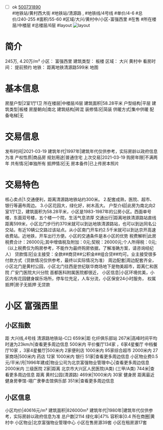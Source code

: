 - [ ] ok [500731890](https://bj.5i5j.com/ershoufang/500731890.html)  
 #地铁站/黄村西大街 #地铁站/清源路 ,  #地铁线/4号线
#单价/4-6 #总价/240-255 #面积/55-60   #区域/大兴/黄村中/小区-富强西里 #在售 #所在楼层/中楼层 #总楼层/6层 #layout 
![layout](http://image2.5i5j.com//group3/M00/00/1D/CgqJJV7loI-APUvVAAE4w0kyEw0602.jpg_P5.jpg) 
# 简介 
 245万,  4.20万/m² 
小区： 富强西里
建筑类型： 板楼
区域： 大兴 黄村中
看房时间： 提前预约
地铁： 距离地铁清源路599米 地图
# 基本信息 
 房屋户型|2室1厅1卫
所在楼层|中楼层/6层
建筑面积|58.28平米
户型结构|平层
建筑类型|板楼
房屋朝向|南北
建筑结构|砖混
装修情况|简装
供暖方式|集中供暖
配备电梯|无
# 交易信息 
 发布时间|2021-03-19
建筑年代|1997年|建筑年代仅供参考，实际房龄以政府信息为准
产权性质|商品房
规划用途|普通住宅
上次交易|2021-03-19
购房年限|不满两年
共有情况|单独所有
抵押情况|无
房本备件|已上传房本照片
# 交易特色 
 核心卖点|1.交通便利，距离清源路地铁站约300米。
2.配套成熟，医院、超市、银行等遍布周边。
3.小区花园大，绿化好，树木高大。
户型介绍|此房为南北向2室1厅1卫，建筑面积为58.28平米，小区是1983-1987年的公房小区。西面单号楼，东面双号楼，五个楼一个院，生活气息浓厚
交通出行|距离地铁清源路站直线距离599米，小区北门步行约370米就可以到达地铁清源路站，也可以到达同名公交站，有近10辆公交路过该站点。从小区南门开车约2.5千米就可以到达京开高速收费站。近地铁，开车出行方便。小区的交通条件是本小区的优势
税费解析|此房税费合计：26000元;其中增值税及附加：0元;契税：26000元;个人所得税：0元;（以上税费仅为购房参考，不能作为最终购房依据，了解准确方案，请咨询经纪人）
贷款情况|业主接受：全款##商贷##公积金##组合贷##均可。业主接受很多付款方式（贷款情况仅供参考，最终以实际情况为准）
周边配套|周边配套齐全，小区北门是黄村公园，小区北门往西是世纪联华商场地下是物美超市，距离仁和医院   广安门医院大兴分院 首都医科附属医院都很近，
小区信息|小区环境优美，小区内有花园健身娱乐场所，停车位充足，人车分流，小区保安24小时服务，
权属抵押|房子无抵押 无贷款
# 小区 富强西里
## 小区指数 
 距 大兴线,4号线 清源路地铁站-C口 659米|距 化纤俱乐部站 267米|高峰时间平均时速为23km/h|查看更多周边信息
500米内 平价餐厅134家 ，6家4星餐厅
中档餐厅10家 ，3家4星餐厅|500米内 2家便利店
1000米内 95家综合超市
2000米内 27家商场|500米内 药店 12家
1000米内 银行 51家|查看更多周边信息
小区物业费0.5元/平米/月|1996年建成|物业公司为北京富强物业管理中心|查看更多周边信息
2000米内 三级医院 2家|距离 北京市大兴区人民医院(A类) (三甲/A类) 744米|查看更多周边信息
距离 黄村公园(清源路) 469米|1000米内 30家 健身房
距离最近健身房拳馆-翊广隶拳击馆俱乐部 351米|查看更多周边信息
## 小区信息 
 小区均价|40616元/m²
建筑面积|826000m²
建筑年代|1980年|建筑年代仅供参考，实际房龄以政府信息为准
总户数|2114
绿化率|47%
容积率|0.4
所在商圈|黄村中
小区物业|北京富强物业管理中心
小区在售房源39套
小区在租房源17套

